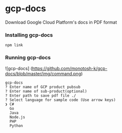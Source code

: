 # gcp-docs
Download Google Cloud Platform's docs in PDF format

### Installing gcp-docs
```
npm link
```

### Running gcp-docs

![gcp-docs] (https://github.com/monotosh-k/gcp-docs/blob/master/img/command.png)

```
gcp-docs
? Enter name of GCP product pubsub
? Enter name of sub-product(optional) 
? Enter path to save pdf file ./
? Select language for sample code (Use arrow keys)
❯ C# 
  Go 
  Java 
  Node.js 
  PHP 
  Python 
```